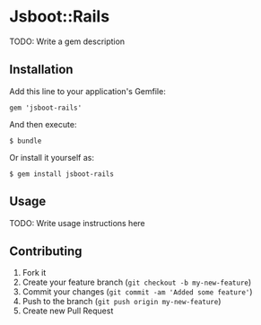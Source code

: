 # Jsboot::Rails

TODO: Write a gem description

## Installation

Add this line to your application's Gemfile:

    gem 'jsboot-rails'

And then execute:

    $ bundle

Or install it yourself as:

    $ gem install jsboot-rails

## Usage

TODO: Write usage instructions here

## Contributing

1. Fork it
2. Create your feature branch (`git checkout -b my-new-feature`)
3. Commit your changes (`git commit -am 'Added some feature'`)
4. Push to the branch (`git push origin my-new-feature`)
5. Create new Pull Request
